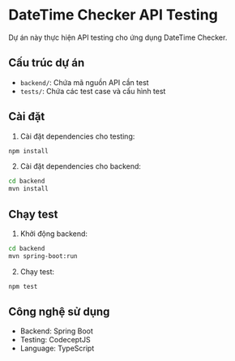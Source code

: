 # DateTime Checker API Testing

Dự án này thực hiện API testing cho ứng dụng DateTime Checker.

## Cấu trúc dự án
- `backend/`: Chứa mã nguồn API cần test
- `tests/`: Chứa các test case và cấu hình test

## Cài đặt
1. Cài đặt dependencies cho testing:
```bash
npm install
```

2. Cài đặt dependencies cho backend:
```bash
cd backend
mvn install
```

## Chạy test
1. Khởi động backend:
```bash
cd backend
mvn spring-boot:run
```

2. Chạy test:
```bash
npm test
```

## Công nghệ sử dụng
- Backend: Spring Boot
- Testing: CodeceptJS
- Language: TypeScript